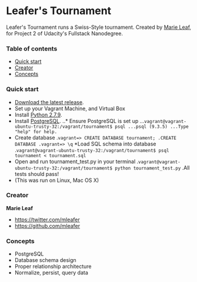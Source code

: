 # Leafer's Tournament

Leafer's Tournament runs a Swiss-Style tournament. Created by [Marie Leaf](https://twitter.com/mleafer), for Project 2 of Udacity's Fullstack Nanodegree.


### Table of contents

* [Quick start](#quick-start)
* [Creator](#creator)
* [Concepts](#concepts)

### Quick start

* [Download the latest release](https://github.com/mleafer/fullstacknanodegree.git).
* Set up your Vagrant Machine, and Virtual Box
* Install [Python 2.7.9](https://www.python.org/downloads/).
* Install [PostgreSQL](http://www.postgresql.org/download/).
..* Ensure PostgreSQL is set up
...```vagrant@vagrant-ubuntu-trusty-32:/vagrant/tournament$ psql
...psql (9.3.5)
...Type "help" for help.```
* Create database
.```vagrant=> CREATE DATABASE tournament;
.CREATE DATABASE
.vagrant=> \q```
*Load SQL schema into database
.```vagrant@vagrant-ubuntu-trusty-32:/vagrant/tournament$ psql tournament < tournament.sql```
* Open and run tournament_test.py in your terminal
.```vagrant@vagrant-ubuntu-trusty-32:/vagrant/tournament$ python tournament_test.py```
.All tests should pass!
* (This was run on Linux, Mac OS X)

### Creator

**Marie Leaf**

* <https://twitter.com/mleafer>
* <https://github.com/mleafer>

### Concepts
* PostgreSQL
* Database schema design
* Proper relationship architecture
* Normalize, persist, query data